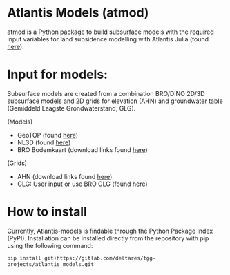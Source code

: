 # Atlantis Models (atmod)

atmod is a Python package to build subsurface models with the required input variables for land subsidence modelling with Atlantis Julia (found [here](https://gitlab.com/deltares/subsidence/atlans.jl)).

# Input for models:
Subsurface models are created from a combination BRO/DINO 2D/3D subsurface models and 2D grids for elevation (AHN) and groundwater table (Gemiddeld Laagste Grondwaterstand; GLG).

(Models)
- GeoTOP (found [here](https://dinodata.nl/opendap))
- NL3D (found [here](https://dinodata.nl/opendap))
- BRO Bodemkaart (download links found [here](https://www.pdok.nl/-/de-services-voor-de-bro-datasets-bodemkaart-en-geomorfologische-kaart-zijn-vernieuwd))

(Grids)
- AHN (download links found [here](https://www.pdok.nl/introductie/-/article/actueel-hoogtebestand-nederland-ahn))
- GLG: User input or use BRO GLG (found [here](https://basisregistratieondergrond.nl/inhoud-bro/registratieobjecten/modellen/model-grondwaterspiegeldiepte-wdm/))


# How to install
Currently, Atlantis-models is findable through the Python Package Index (PyPI). Installation can be installed directly from the repository with pip using the following command:
```
pip install git+https://gitlab.com/deltares/tgg-projects/atlantis_models.git
```
